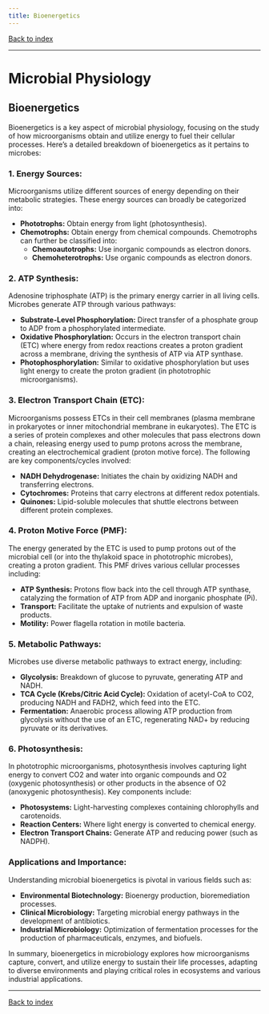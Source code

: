 ```yaml
---
title: Bioenergetics
---
```


[Back to index](index.html)

---
# Microbial Physiology
## Bioenergetics

Bioenergetics is a key aspect of microbial physiology, focusing on the study of how microorganisms obtain and utilize energy to fuel their cellular processes. Here’s a detailed breakdown of bioenergetics as it pertains to microbes:

### 1. **Energy Sources:**
Microorganisms utilize different sources of energy depending on their metabolic strategies. These energy sources can broadly be categorized into:

- **Phototrophs:** Obtain energy from light (photosynthesis).
- **Chemotrophs:** Obtain energy from chemical compounds. Chemotrophs can further be classified into:
  - **Chemoautotrophs:** Use inorganic compounds as electron donors.
  - **Chemoheterotrophs:** Use organic compounds as electron donors.

### 2. **ATP Synthesis:**
Adenosine triphosphate (ATP) is the primary energy carrier in all living cells. Microbes generate ATP through various pathways:

- **Substrate-Level Phosphorylation:** Direct transfer of a phosphate group to ADP from a phosphorylated intermediate.
- **Oxidative Phosphorylation:** Occurs in the electron transport chain (ETC) where energy from redox reactions creates a proton gradient across a membrane, driving the synthesis of ATP via ATP synthase.
- **Photophosphorylation:** Similar to oxidative phosphorylation but uses light energy to create the proton gradient (in phototrophic microorganisms).

### 3. **Electron Transport Chain (ETC):**
Microorganisms possess ETCs in their cell membranes (plasma membrane in prokaryotes or inner mitochondrial membrane in eukaryotes). The ETC is a series of protein complexes and other molecules that pass electrons down a chain, releasing energy used to pump protons across the membrane, creating an electrochemical gradient (proton motive force). The following are key components/cycles involved:

- **NADH Dehydrogenase:** Initiates the chain by oxidizing NADH and transferring electrons.
- **Cytochromes:** Proteins that carry electrons at different redox potentials.
- **Quinones:** Lipid-soluble molecules that shuttle electrons between different protein complexes.

### 4. **Proton Motive Force (PMF):**
The energy generated by the ETC is used to pump protons out of the microbial cell (or into the thylakoid space in phototrophic microbes), creating a proton gradient. This PMF drives various cellular processes including:

- **ATP Synthesis:** Protons flow back into the cell through ATP synthase, catalyzing the formation of ATP from ADP and inorganic phosphate (Pi).
- **Transport:** Facilitate the uptake of nutrients and expulsion of waste products.
- **Motility:** Power flagella rotation in motile bacteria.

### 5. **Metabolic Pathways:**
Microbes use diverse metabolic pathways to extract energy, including:

- **Glycolysis:** Breakdown of glucose to pyruvate, generating ATP and NADH.
- **TCA Cycle (Krebs/Citric Acid Cycle):** Oxidation of acetyl-CoA to CO2, producing NADH and FADH2, which feed into the ETC.
- **Fermentation:** Anaerobic process allowing ATP production from glycolysis without the use of an ETC, regenerating NAD+ by reducing pyruvate or its derivatives.

### 6. **Photosynthesis:**
In phototrophic microorganisms, photosynthesis involves capturing light energy to convert CO2 and water into organic compounds and O2 (oxygenic photosynthesis) or other products in the absence of O2 (anoxygenic photosynthesis). Key components include:

- **Photosystems:** Light-harvesting complexes containing chlorophylls and carotenoids.
- **Reaction Centers:** Where light energy is converted to chemical energy.
- **Electron Transport Chains:** Generate ATP and reducing power (such as NADPH).

### Applications and Importance:
Understanding microbial bioenergetics is pivotal in various fields such as:

- **Environmental Biotechnology:** Bioenergy production, bioremediation processes.
- **Clinical Microbiology:** Targeting microbial energy pathways in the development of antibiotics.
- **Industrial Microbiology:** Optimization of fermentation processes for the production of pharmaceuticals, enzymes, and biofuels.

In summary, bioenergetics in microbiology explores how microorganisms capture, convert, and utilize energy to sustain their life processes, adapting to diverse environments and playing critical roles in ecosystems and various industrial applications.

---
[Back to index](index.html)
